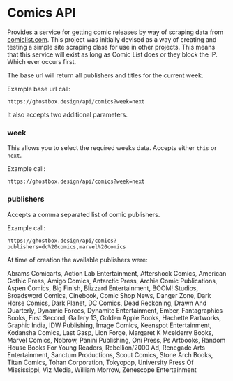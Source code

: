 # Comics API

Provides a service for getting comic releases by way of scraping data from [comiclist.com](http://www.comiclist.com/index.php). This project was initially devised as a way of creating and testing a simple site scraping class for use in other projects. This means that this service will exist as long as Comic List does or they block the IP. Which ever occurs first.

The base url will return all publishers and titles for the current week.

Example base url call:
```
https://ghostbox.design/api/comics?week=next
```

It also accepts two additional parameters.

### week

This allows you to select the required weeks data. Accepts either ```this``` or ```next```.

Example call:
```
https://ghostbox.design/api/comics?week=next
```

### publishers

Accepts a comma separated list of comic publishers.

Example call:
```
https://ghostbox.design/api/comics?publishers=dc%20comics,marvel%20comics
```

At time of creation the available publishers were:

Abrams Comicarts, Action Lab Entertainment, Aftershock Comics, American Gothic Press, Amigo Comics, Antarctic Press, Archie Comic Publications, Aspen Comics, Big Finish, Blizzard Entertainment, BOOM! Studios, Broadsword Comics, Cinebook, Comic Shop News, Danger Zone, Dark Horse Comics, Dark Planet, DC Comics, Dead Reckoning, Drawn And Quarterly, Dynamic Forces, Dynamite Entertainment, Ember, Fantagraphics Books, First Second, Gallery 13, Golden Apple Books, Hachette Partworks, Graphic India, IDW Publishing, Image Comics, Keenspot Entertainment, Kodansha Comics, Last Gasp, Lion Forge, Margaret K Mcelderry Books, Marvel Comics, Nobrow, Panini Publishing, Oni Press, Ps Artbooks, Random House Books For Young Readers, Rebellion/2000 Ad, Renegade Arts Entertainment, Sanctum Productions, Scout Comics, Stone Arch Books, Titan Comics, Tohan Corporation, Tokyopop, University Press Of Mississippi, Viz Media, William Morrow, Zenescope Entertainment
